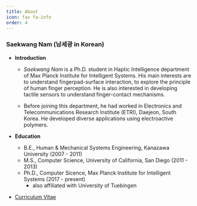 ```yaml
---
title: About
icon: fas fa-info
order: 4
---
```


### Saekwang Nam (남세광 in Korean)

- **Introduction**
    - *Saekwang Nam* is a Ph.D. student in Haptic Intelligence department of Max Planck Institute for Intelligent Systems. His main interests are to understand fingerpad-surface interaction, to explore the principle of human finger perception. He is also interested in developing tactile sensors to understand finger-contact mechanisms.

    - Before joining this department, he had worked in Electronics and Telecommunications Research Institute (ETRI), Daejeon, South Korea. He developed diverse applications using electroactive polymers.

- **Education**
    - B.E., Human & Mechanical Systems Engineering, Kanazawa University (2007 - 2011)
    - M.S., Computer Science, University of California, San Diego (2011 - 2013)
    - Ph.D., Computer Sicence, Max Planck Institute for Intelligent Systems (2017 - present)
        - also affiliated with University of Tuebingen

- [Curriculum Vitae](https://drive.google.com/file/d/1T2HGFkbEMj-8mrKEbD-Sb4E1lfdt05K-/view?usp=sharing)